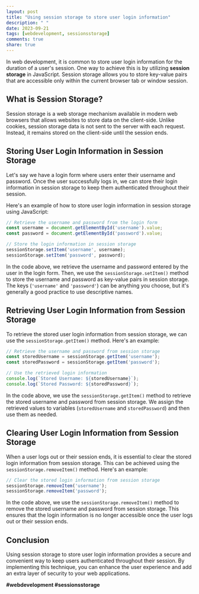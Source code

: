 ```yaml
---
layout: post
title: "Using session storage to store user login information"
description: " "
date: 2023-09-21
tags: [webdevelopment, sessionsstorage]
comments: true
share: true
---
```


In web development, it is common to store user login information for the duration of a user's session. One way to achieve this is by utilizing **session storage** in JavaScript. Session storage allows you to store key-value pairs that are accessible only within the current browser tab or window session.

## What is Session Storage?

Session storage is a web storage mechanism available in modern web browsers that allows websites to store data on the client-side. Unlike cookies, session storage data is not sent to the server with each request. Instead, it remains stored on the client-side until the session ends.

## Storing User Login Information in Session Storage

Let's say we have a login form where users enter their username and password. Once the user successfully logs in, we can store their login information in session storage to keep them authenticated throughout their session.

Here's an example of how to store user login information in session storage using JavaScript:

```javascript
// Retrieve the username and password from the login form
const username = document.getElementById('username').value;
const password = document.getElementById('password').value;

// Store the login information in session storage
sessionStorage.setItem('username', username);
sessionStorage.setItem('password', password);
```

In the code above, we retrieve the username and password entered by the user in the login form. Then, we use the `sessionStorage.setItem()` method to store the username and password as key-value pairs in session storage. The keys (`'username'` and `'password'`) can be anything you choose, but it's generally a good practice to use descriptive names.

## Retrieving User Login Information from Session Storage

To retrieve the stored user login information from session storage, we can use the `sessionStorage.getItem()` method. Here's an example:

```javascript
// Retrieve the username and password from session storage
const storedUsername = sessionStorage.getItem('username');
const storedPassword = sessionStorage.getItem('password');

// Use the retrieved login information
console.log(`Stored Username: ${storedUsername}`);
console.log(`Stored Password: ${storedPassword}`);
```

In the code above, we use the `sessionStorage.getItem()` method to retrieve the stored username and password from session storage. We assign the retrieved values to variables (`storedUsername` and `storedPassword`) and then use them as needed.

## Clearing User Login Information from Session Storage

When a user logs out or their session ends, it is essential to clear the stored login information from session storage. This can be achieved using the `sessionStorage.removeItem()` method. Here's an example:

```javascript
// Clear the stored login information from session storage
sessionStorage.removeItem('username');
sessionStorage.removeItem('password');
```

In the code above, we use the `sessionStorage.removeItem()` method to remove the stored username and password from session storage. This ensures that the login information is no longer accessible once the user logs out or their session ends.

## Conclusion

Using session storage to store user login information provides a secure and convenient way to keep users authenticated throughout their session. By implementing this technique, you can enhance the user experience and add an extra layer of security to your web applications.

**#webdevelopment #sessionsstorage**